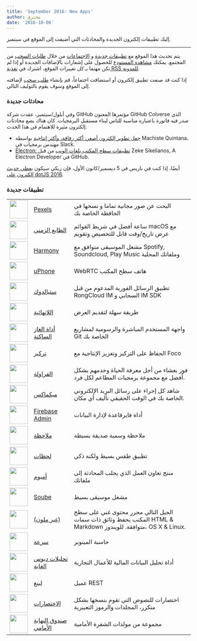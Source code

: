 ```yaml
---
title: 'September 2016: New Apps'
author: مخترق
date: '2016-10-06'
---
```


إليك تطبيقات إلكترون الجديدة والمحادثات التي أضيفت إلى الموقع في سبتمبر.

---

يتم تحديث هذا الموقع مع [تطبيقات جديدة](https://electronjs.org/apps) و [الاجتماعات](https://electronjs.org/community) من خلال [طلبات السحب](https://github.com/electron/electronjs.org/pulls) من المجتمع. يمكنك [مشاهدة المستودع](https://github.com/electron/electronjs.org) للحصول على إشعارات بالإضافات الجديدة أو إذا لم تكن مهتما بـ _كل_ تغييرات الموقع، اشترك في [تغذية RSS للمدونة](https://electronjs.org/feed.xml).

إذا كنت قد صنعت تطبيق إلكترون أو استضافت اجتماعاً، قم بإنشاء [طلب سحب](https://github.com/electron/electronjs.org) لإضافته إلى الموقع وسوف يقوم بالتوليف التالي.

### محادثات جديدة

وفي أيلول/سبتمبر، عقدت شركة GitHub مؤتمرها المعنون GitHub Colverse الذي صدر فيه فاتورة باعتباره مناسبة للناس لبناء مستقبل البرمجيات. كان هناك بضع محادثات إلكترون مثيرة للاهتمام في هذا الحدث.

* [جعل تطوير إلكترون أصغر، أكثر رفاقة، وأكثر إنتاجية](https://www.youtube.com/watch?v=Eqg_IqVeI5s) بواسطة Machiste<unk> Quintana، مهندس برمجيات في Slack.
* [Electron: تطبيقات سطح المكتب بلغات الويب](https://www.youtube.com/watch?v=FNHBfN8c32U) من قبل Zeke Sikelianos, A Electron Developer في GitHub.

أيضًا، إذا كنت في باريس في 5 ديسمبر/كانون الأول، فإن زيكي سيكون [يعطي حديث إلكترون على dotJS 2016](https://twitter.com/dotJS/status/783615732307333120).

### تطبيقات جديدة

|                                                                                     |                                                           |                                                                                                                 |
| ----------------------------------------------------------------------------------- | --------------------------------------------------------- | --------------------------------------------------------------------------------------------------------------- |
| <img src='/images/apps/pexels-icon.png' width='50' />              | [Pexels](https://www.pexels.com/pro/mac-and-windows-app/) | البحث عن صور مجانية تماما و نسخها في الحافظة الخاصة بك                                                          |
| <img src='/images/apps/timestamp-icon.png' width='50' />           | [الطابع الزمني](https://mzdr.github.io/timestamp/)        | ساعة أفضل في شريط القوائم macOS مع عرض تاريخ/وقت قابل للتخصيص وتقويم                                            |
| <img src='/images/apps/harmony-icon.png' width='50' />             | [Harmony](http://getharmony.xyz/)                         | مشغل الموسيقى متوافق مع Spotify, Soundcloud, Play Music وملفاتك المحلية                                         |
| <img src='/images/apps/uphone-icon.png' width='50' />              | [uPhone](http://www.integraccs.com)                       | WebRTC هاتف سطح المكتب                                                                                          |
| <img src='/images/apps/sealtalk-icon.png' width='50' />            | [ستيالدوك](http://sealtalk.im)                            | تطبيق الرسائل الفورية المدعوم من قبل RongCloud IM السحابي و IM SDK                                              |
| <img src='/images/apps/infinity-icon.png' width='50' />            | [اللانهائية](https://ycosxapp.github.io)                  | طريقة سهلة لتقديم العرض                                                                                         |
| <img src='/images/apps/cycligent-git-tool-icon.png' width='50' />  | [أداة الغاز الساكنة](https://www.cycligent.com/git-tool)  | واجهة المستخدم المباشرة والرسومية لمشاريع Git الخاصة بك                                                         |
| <img src='/images/apps/foco-icon.png' width='50' />                | [تركيز](https://github.com/akashnimare/foco)              | الحفاظ على التركيز وتعزيز الإنتاجية مع Foco                                                                     |
| <img src='/images/apps/strawberry-icon.png' width='50' />          | [الفراولة](https://strawberrypos.com)                     | فوز بعشاء من أجل معرفة الحياة وخدمهم بشكل أفضل مع مجموعة برمجيات المطاعم لكل فرد.                               |
| <img src='/images/apps/mixmax-icon.png' width='50' />              | [ميكماكس](https://mixmax.com/download)                    | شاهد كل إجراء على رسائل البريد الإلكتروني الخاصة بك في الوقت الحقيقي تأليف أي مكان.                             |
| <img src='/images/apps/firebase-admin-icon.png' width='50' />      | [Firebase Admin](https://firebaseadmin.com)               | أداة فايرقاعدة لإدارة البيانات                                                                                  |
| <img src='/images/apps/anote-icon.png' width='50' />               | [ملاحظة](https://github.com/AnotherNote/anote)            | ملاحظة وسمية صديقة بسيطة                                                                                        |
| <img src='/images/apps/temps-icon.png' width='50' />               | [لحظات](https://jackd248.github.io/temps/)                | تطبيق طقس بسيط ولكنه ذكي                                                                                        |
| <img src='/images/apps/amium-icon.png' width='50' />               | [أميوم](https://www.amium.com)                            | منتج تعاون العمل الذي يجلب المحادثة إلى ملفاتك                                                                  |
| <img src='/images/apps/soube-icon.png' width='50' />               | [Soube](http://soube.diegomolina.cl)                      | مشغل موسيقى بسيط                                                                                                |
| <img src='/images/apps/un-colored-icon.png' width='50' />          | [(غير ملون)](https://n457.github.io/Uncolored/)           | الجيل التالي محرر محتوى غني على سطح المكتب يحفظ وثائق ذات سمات HTML & Markdown متوافقة. للويندوز، OS X & Linux. |
| <img src='/images/apps/quickcalc-icon.png' width='50' />           | [سرعة](https://github.com/Cwoodall6/quickcalc)            | حاسبة المينوبر                                                                                                  |
| <img src='/images/apps/forestpin-analytics-icon.png' width='50' /> | [تحليلات دبوس الغابة](http://forestpin.com/analytics)     | أداة تحليل البيانات المالية للأعمال التجارية                                                                    |
| <img src='/images/apps/ling-icon.png' width='50' />                | [لينغ](https://github.com/talhasch/ling)                  | عميل REST                                                                                                       |
| <img src='/images/apps/shortexts-icon.png' width='50' />           | [الاختصارات](http://shortexts.com/)                       | اختصارات للنصوص التي تقوم بنسخها بشكل متكرر، المجلدات والرموز التعبيرية                                         |
| <img src='/images/apps/front-end-box-icon.png' width='50' />       | [صندوق النهاية الأمامي](http://frontendbox.io)            | مجموعة من مولدات الشفرة الأمامية                                                                                |

